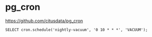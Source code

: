 # pg_cron

https://github.com/citusdata/pg_cron

```
SELECT cron.schedule('nightly-vacuum', '0 10 * * *', 'VACUUM');
```
